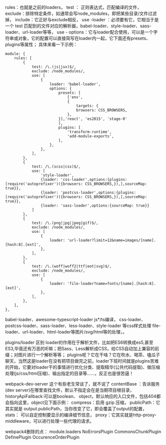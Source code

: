 
rules：也就是之前的loaders，
test ： 正则表达式，匹配编译的文件，
exclude：排除特定条件，如通常会写node_modules，即把某些目录/文件过滤掉，
include：它正好与exclude相反，
use -loader ：必须要有它，它相当于是一个 test 匹配到的文件对应的解析器，babel-loader、style-loader、sass-loader、url-loader等等，
use - options：它与loader配合使用，可以是一个字符串或对象，它的配置可以直接简写在loader内一起，它下面还有presets、plugins等属性；
具体来看一下示例：

```
module: {
    rules: [
        {
            test: /\.(js|jsx)$/,
            exclude: /node_modules/,
            use: [
                {
                    loader: 'babel-loader',
                    options: {
                        presets: [
                            ['env',
                            {
                                targets: {
                                browsers: CSS_BROWSERS,
                            },
                        }],'react', 'es2015', 'stage-0'
                        ],
                        plugins: [
                            'transform-runtime',
                            'add-module-exports',
                        ],
                    },
                },
            ],
        },
        {
            test: /\.(scss|css)$/,
            use: [
                'style-loader',
                {loader: 'css-loader',options:{plugins: [require('autoprefixer')({browsers: CSS_BROWSERS,}),],sourceMap: true}},
                {loader: 'postcss-loader',options:{plugins: [require('autoprefixer')({browsers: CSS_BROWSERS,}),],sourceMap: true}},
                {loader: 'sass-loader',options:{sourceMap: true}}
            ]
        },
        {
            test: /\.(png|jpg|jpeg|gif)$/,
            exclude: /node_modules/,
            use: [
                {
                    loader: 'url-loader?limit=12&name=images/[name].[hash:8].[ext]',
                },
            ],
        },
        {
            test: /\.(woff|woff2|ttf|eot|svg)$/,
            exclude: /node_modules/,
            use: [
                {
                    loader: 'file-loader?name=fonts/[name].[hash:8].[ext]',
                },
            ],
        },
    ],
},
```

babel-loader、awesome-typescript-loader js*/ts编译，
css-loader、postcss-loader、sass-loader、less-loader、style-loader 等css样式处理
file-loader、url-loader、html-loader等图片/svg/html等的处理，。

plugins/loader 区别
loader的作用在于解析文件，比如把ES6转换成es5,甚至ES3,毕竟还有万恶的IE嘛；把Sass、Less解析成CSS，给CSS自动加上兼容的前缀；对图片进行一个解析等等；
plugins呢？它在干啥？它在吹水、喝茶、嗑瓜子聊天，当然这是loader在没有把项目做完之前，loader下班时间就是plugins苦难的开始，它要对loader干的事情进行优化分类、提取精华(公共代码提取)、做压缩处理(js/css/html压缩)、输出指定的目录等……，反正也是很苦逼！


webpack-dev-server
这个有些老生常谈了，就不说了
contentBase ：告诉服务(dev server)在哪里查找文件，默认不指定会在是当期项目根目录，
historyApiFallback:可以是boolean、 object，默认响应的入口文件，包括404都会指向这里，object见下面示例：
compress：启用 gzip 压缩，
publicPath：它其实就是 output.publicPath，当你改变了它，即会覆盖了output的配置，
stats： 可以自定控制要显示的编译细节信息，
proxy：它其实就是http-proxy-middleware，可以进行处理一些代理的请求。

webpack4删除的点：
module.loaders
NoErrorsPlugin
CommonsChunkPlugin
DefinePlugin
OccurenceOrderPlugin
